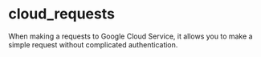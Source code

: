 # cloud_requests
When making a requests to Google Cloud Service, it allows you to make a simple request without complicated authentication.
